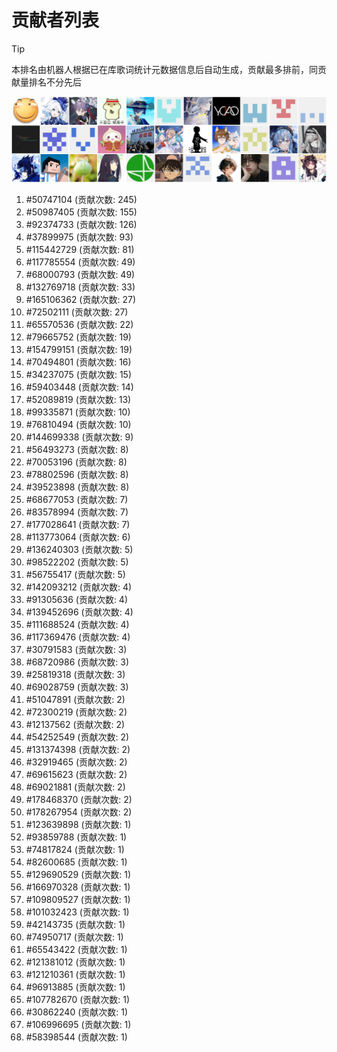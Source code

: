 # 贡献者列表

> [!TIP]
> 本排名由机器人根据已在库歌词统计元数据信息后自动生成，贡献最多排前，同贡献量排名不分先后

![贡献者头像画廊](./CONTRIBUTORS.svg)

1. #50747104 (贡献次数: 245)
2. #50987405 (贡献次数: 155)
3. #92374733 (贡献次数: 126)
4. #37899975 (贡献次数: 93)
5. #115442729 (贡献次数: 81)
6. #117785554 (贡献次数: 49)
7. #68000793 (贡献次数: 49)
8. #132769718 (贡献次数: 33)
9. #165106362 (贡献次数: 27)
10. #72502111 (贡献次数: 27)
11. #65570536 (贡献次数: 22)
12. #79665752 (贡献次数: 19)
13. #154799151 (贡献次数: 19)
14. #70494801 (贡献次数: 16)
15. #34237075 (贡献次数: 15)
16. #59403448 (贡献次数: 14)
17. #52089819 (贡献次数: 13)
18. #99335871 (贡献次数: 10)
19. #76810494 (贡献次数: 10)
20. #144699338 (贡献次数: 9)
21. #56493273 (贡献次数: 8)
22. #70053196 (贡献次数: 8)
23. #78802596 (贡献次数: 8)
24. #39523898 (贡献次数: 8)
25. #68677053 (贡献次数: 7)
26. #83578994 (贡献次数: 7)
27. #177028641 (贡献次数: 7)
28. #113773064 (贡献次数: 6)
29. #136240303 (贡献次数: 5)
30. #98522202 (贡献次数: 5)
31. #56755417 (贡献次数: 5)
32. #142093212 (贡献次数: 4)
33. #91305636 (贡献次数: 4)
34. #139452696 (贡献次数: 4)
35. #111688524 (贡献次数: 4)
36. #117369476 (贡献次数: 4)
37. #30791583 (贡献次数: 3)
38. #68720986 (贡献次数: 3)
39. #25819318 (贡献次数: 3)
40. #69028759 (贡献次数: 3)
41. #51047891 (贡献次数: 2)
42. #72300219 (贡献次数: 2)
43. #12137562 (贡献次数: 2)
44. #54252549 (贡献次数: 2)
45. #131374398 (贡献次数: 2)
46. #32919465 (贡献次数: 2)
47. #69615623 (贡献次数: 2)
48. #69021881 (贡献次数: 2)
49. #178468370 (贡献次数: 2)
50. #178267954 (贡献次数: 2)
51. #123639898 (贡献次数: 1)
52. #93859788 (贡献次数: 1)
53. #74817824 (贡献次数: 1)
54. #82600685 (贡献次数: 1)
55. #129690529 (贡献次数: 1)
56. #166970328 (贡献次数: 1)
57. #109809527 (贡献次数: 1)
58. #101032423 (贡献次数: 1)
59. #42143735 (贡献次数: 1)
60. #74950717 (贡献次数: 1)
61. #65543422 (贡献次数: 1)
62. #121381012 (贡献次数: 1)
63. #121210361 (贡献次数: 1)
64. #96913885 (贡献次数: 1)
65. #107782670 (贡献次数: 1)
66. #30862240 (贡献次数: 1)
67. #106996695 (贡献次数: 1)
68. #58398544 (贡献次数: 1)
